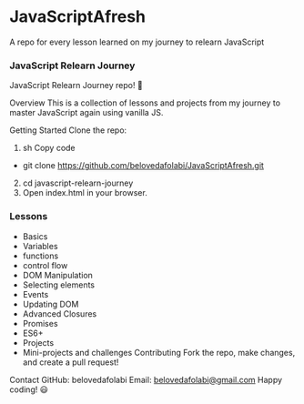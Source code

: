 # JavaScriptAfresh

A repo for every lesson learned on my journey to relearn JavaScript
### JavaScript Relearn Journey
JavaScript Relearn Journey repo! 🚀

Overview
This is a collection of lessons and projects from my journey to master JavaScript again using vanilla JS.

Getting Started
Clone the repo:
1. sh Copy code
* git clone https://github.com/belovedafolabi/JavaScriptAfresh.git
2. cd javascript-relearn-journey
3. Open index.html in your browser.

### Lessons
* Basics
* Variables
* functions
* control flow
* DOM Manipulation
* Selecting elements
* Events
* Updating DOM
* Advanced Closures
* Promises
* ES6+
* Projects
* Mini-projects and challenges
Contributing
Fork the repo, make changes, and create a pull request!

Contact
GitHub: belovedafolabi
Email: belovedafolabi@gmail.com
Happy coding! 😃
